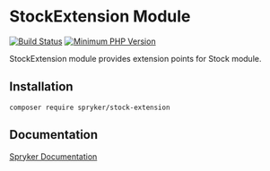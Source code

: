 # StockExtension Module
[![Build Status](https://travis-ci.org/spryker/stock-extension.svg)](https://travis-ci.org/spryker/stock-extension)
[![Minimum PHP Version](https://img.shields.io/badge/php-%3E%3D%207.2-8892BF.svg)](https://php.net/)

StockExtension module provides extension points for Stock module.

## Installation

```
composer require spryker/stock-extension
```

## Documentation

[Spryker Documentation](https://documentation.spryker.com/module_guide/overview.htm)
